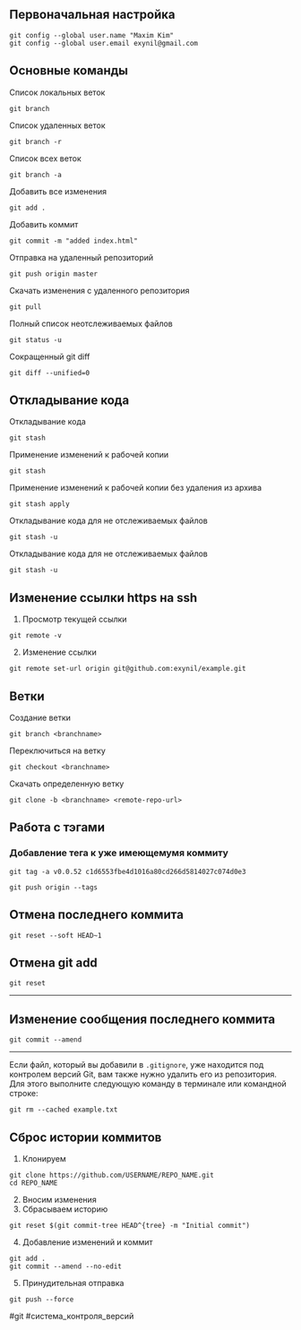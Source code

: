 ## Первоначальная настройка
~~~~
git config --global user.name "Maxim Kim"
git config --global user.email exynil@gmail.com
~~~~

## Основные команды

Список локальных веток
~~~~
git branch
~~~~

Список удаленных веток
~~~~
git branch -r
~~~~

Список всех веток
~~~~
git branch -a
~~~~

Добавить все изменения
~~~~
git add .
~~~~

Добавить коммит
~~~~
git commit -m "added index.html"
~~~~

Отправка на удаленный репозиторий
~~~~
git push origin master
~~~~

Скачать изменения с удаленного репозитория
~~~~
git pull
~~~~

Полный список неотслеживаемых файлов
~~~~
git status -u
~~~~

Сокращенный git diff
~~~~
git diff --unified=0
~~~~

## Откладывание кода

Откладывание кода
~~~~
git stash
~~~~

Применение изменений к рабочей копии
~~~~
git stash
~~~~

Применение изменений к рабочей копии без удаления из архива
~~~~
git stash apply
~~~~

Откладывание кода для не отслеживаемых файлов
~~~~
git stash -u
~~~~

Откладывание кода для не отслеживаемых файлов
~~~~
git stash -u
~~~~


## Изменение ссылки https на ssh

1. Просмотр текущей ссылки
~~~~
git remote -v
~~~~

2. Изменение ссылки
~~~~
git remote set-url origin git@github.com:exynil/example.git
~~~~

## Ветки

Создание ветки
~~~~
git branch <branchname>
~~~~

Переключиться на ветку
~~~~
git checkout <branchname>
~~~~

Скачать определенную ветку
~~~~
git clone -b <branchname> <remote-repo-url>
~~~~

## Работа с тэгами

### Добавление тега к уже имеющемумя коммиту

~~~~
git tag -a v0.0.52 c1d6553fbe4d1016a80cd266d5814027c074d0e3
~~~~

~~~~
git push origin --tags
~~~~

## Отмена последнего коммита
~~~~
git reset --soft HEAD~1
~~~~

## Отмена git add
~~~~
git reset
~~~~

---
## Изменение сообщения последнего коммита
~~~~
git commit --amend
~~~~

---

Если файл, который вы добавили в `.gitignore`, уже находится под контролем версий Git, вам также нужно удалить его из репозитория. Для этого выполните следующую команду в терминале или командной строке:
~~~~
git rm --cached example.txt
~~~~

## Сброс истории коммитов

1. Клонируем
~~~~
git clone https://github.com/USERNAME/REPO_NAME.git
cd REPO_NAME
~~~~
2. Вносим изменения
3. Сбрасываем историю
~~~~
git reset $(git commit-tree HEAD^{tree} -m "Initial commit")
~~~~
4. Добавление изменений и коммит
~~~~
git add .
git commit --amend --no-edit
~~~~
5. Принудительная отправка
~~~~
git push --force
~~~~

#git #система_контроля_версий